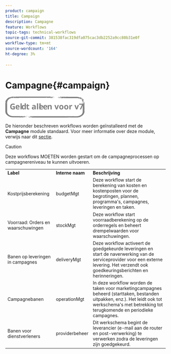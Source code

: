 ```yaml
---
product: campaign
title: Campaign
description: Campagne
feature: Workflows
topic-tags: technical-workflows
source-git-commit: 381538fac319dfa075cac3db2252a9cc80b31e0f
workflow-type: tm+mt
source-wordcount: '164'
ht-degree: 3%

---
```



# Campagne{#campaign}

![](../../assets/v7-only.svg)

De hieronder beschreven workflows worden geïnstalleerd met de **Campagne** module standaard. Voor meer informatie over deze module, verwijs naar dit [sectie](../../campaign/using/designing-marketing-campaigns.md).

>[!CAUTION]
>
>Deze workflows MOETEN worden gestart om de campagneprocessen op campagnereniveau te kunnen uitvoeren.

<table> 
 <tbody> 
  <tr> 
   <td> <strong>Label</strong><br /> </td> 
   <td> <strong>Interne naam</strong><br /> </td> 
   <td> <strong>Beschrijving</strong><br /> </td> 
  </tr> 
  <tr> 
   <td> <span class="uicontrol">Kostprijsberekening</span> <br /> </td> 
   <td> <span class="uicontrol">budgetMgt</span> <br /> </td> 
   <td> Deze workflow start de berekening van kosten en kostenposten voor de begrotingen, plannen, programma's, campagnes, leveringen en taken.<br /> </td> 
  </tr> 
  <tr> 
   <td> <span class="uicontrol">Voorraad: Orders en waarschuwingen</span> <br /> </td> 
   <td> <span class="uicontrol">stockMgt</span> <br /> </td> 
   <td> Deze workflow start voorraadberekening op de orderregels en beheert drempelwaarden voor waarschuwingen.<br /> </td> 
  </tr> 
  <tr> 
   <td> <span class="uicontrol">Banen op leveringen in campagnes</span> <br /> </td> 
   <td> <span class="uicontrol">deliveryMgt</span> <br /> </td> 
   <td> Deze workflow activeert de goedgekeurde leveringen en start de naverwerking van de serviceprovider voor een externe levering. Het verzendt ook goedkeuringsberichten en herinneringen.<br /> </td> 
  </tr> 
  <tr> 
   <td> <span class="uicontrol">Campagnebanen</span> <br /> </td> 
   <td> <span class="uicontrol">operationMgt</span> <br /> </td> 
   <td> In deze workflow worden de taken voor marketingcampagnes beheerd (starttaken, bestanden uitpakken, enz.). Het leidt ook tot werkschema's met betrekking tot terugkomende en periodieke campagnes.<br /> </td> 
  </tr> 
  <tr> 
   <td> <span class="uicontrol">Banen voor dienstverleners</span> <br /> </td> 
   <td> <span class="uicontrol">providerbeheer</span> <br /> </td> 
   <td> Dit werkschema begint de leverancier (e-mail aan de router en post-verwerking) te verwerken zodra de leveringen zijn goedgekeurd. <br /> </td> 
  </tr> 
 </tbody> 
</table>

